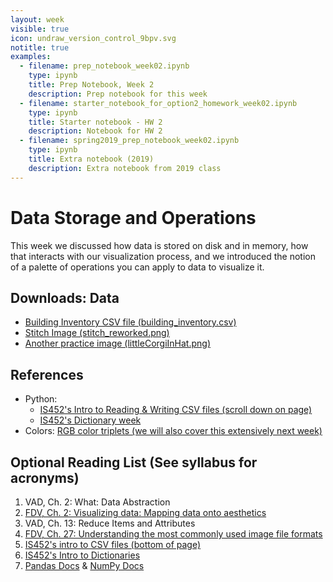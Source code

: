 ```yaml
---
layout: week
visible: true
icon: undraw_version_control_9bpv.svg
notitle: true
examples:
  - filename: prep_notebook_week02.ipynb
    type: ipynb
    title: Prep Notebook, Week 2
    description: Prep notebook for this week
  - filename: starter_notebook_for_option2_homework_week02.ipynb
    type: ipynb
    title: Starter notebook - HW 2
    description: Notebook for HW 2
  - filename: spring2019_prep_notebook_week02.ipynb
    type: ipynb
    title: Extra notebook (2019)
    description: Extra notebook from 2019 class
---
```


# Data Storage and Operations

This week we discussed how data is stored on disk and in memory, how that
interacts with our visualization process, and we introduced the notion of a
palette of operations you can apply to data to visualize it.

## Downloads: Data

 * <a href="https://uiuc-ischool-dataviz.github.io/spring2019online/week02/building_inventory.csv" download>Building Inventory CSV file (building_inventory.csv)</a>
 * <a href="https://uiuc-ischool-dataviz.github.io/spring2019online/week01/images/stitch_reworked.png" download>Stitch Image (stitch_reworked.png)</a>
 * <a href="https://uiuc-ischool-dataviz.github.io/spring2019online/week04/data/littleCorgiInHat.png" download>Another practice image (littleCorgiInHat.png)</a>

## References

 * Python:
    * <a href="https://github.com/jnaiman/IS-452AO-Fall2019/blob/master/Lectures/Week-10-JSONandCSV.ipynb">IS452's Intro to Reading & Writing CSV files (scroll down on page)</a>
    * <a href="https://github.com/jnaiman/IS-452AO-Fall2019/blob/master/Lectures/Week-09-Dictionaries.ipynb">IS452's Dictionary week</a>
 * Colors: <a href="https://www.rapidtables.com/web/color/RGB_Color.html">RGB color triplets (we will also cover this extensively next week)</a>

## Optional Reading List (See syllabus for acronyms)

 1. VAD, Ch. 2: What: Data Abstraction 
 2. <a href="https://serialmentor.com/dataviz/aesthetic-mapping.html">FDV, Ch. 2: Visualizing data: Mapping data onto aesthetics</a> 
 3. VAD, Ch. 13: Reduce Items and Attributes 
 4. <a href="https://serialmentor.com/dataviz/image-file-formats.html">FDV, Ch. 27: Understanding the most commonly used image file formats</a> 
 5. <a href="https://github.com/jnaiman/IS-452AO-Fall2019/blob/master/Lectures/Week-10-JSONandCSV.ipynb">IS452's intro to CSV files (bottom of page)</a> 
 6. <a href="https://github.com/jnaiman/IS-452AO-Fall2019/blob/master/Lectures/Week-09-Dictionaries.ipynb">IS452's Intro to Dictionaries</a> 
 7. <a href="https://pandas.pydata.org/pandas-docs/stable/">Pandas Docs</a> & <a href="https://docs.scipy.org/doc/numpy/reference/">NumPy Docs</a> 

